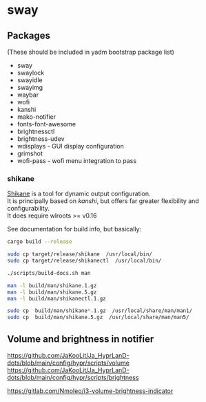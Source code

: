 # sway

## Packages

(These should be included in yadm bootstrap package list)

- sway
- swaylock
- swayidle
- swayimg
- waybar
- wofi
- kanshi
- mako-notifier
- fonts-font-awesome
- brightnessctl
- brightness-udev
- wdisplays - GUI display configuration
- grimshot
- wofi-pass - wofi menu integration to pass

### shikane

[Shikane](https://gitlab.com/w0lff/shikane) is a tool for dynamic output configuration.  
It is principally based on _kanshi_, but offers far greater flexibility and configurability.  
It does require wlroots >= v0.16  

See documentation for build info, but basically:

```bash
cargo build --release

sudo cp target/release/shikane  /usr/local/bin/
sudo cp target/release/shikanectl  /usr/local/bin/
```

```bash
./scripts/build-docs.sh man

man -l build/man/shikane.1.gz
man -l build/man/shikane.5.gz
man -l build/man/shikanectl.1.gz

sudo cp  build/man/shikane*.1.gz  /usr/local/share/man/man1/
sudo cp  build/man/shikane.5.gz  /usr/local/share/man/man5/
```

## Volume and brightness in notifier

<https://github.com/JaKooLit/Ja_HyprLanD-dots/blob/main/config/hypr/scripts/volume>
<https://github.com/JaKooLit/Ja_HyprLanD-dots/blob/main/config/hypr/scripts/brightness>

<https://gitlab.com/Nmoleo/i3-volume-brightness-indicator>
